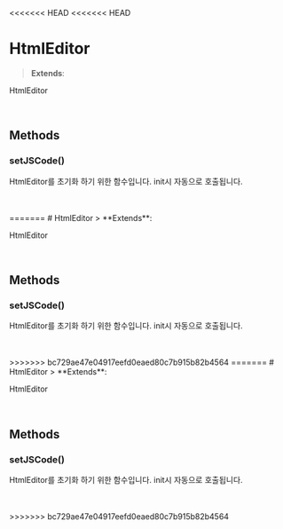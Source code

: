 <<<<<<< HEAD
<<<<<<< HEAD
# HtmlEditor
> **Extends**: 

HtmlEditor

<br/>

## Methods

### setJSCode()

HtmlEditor를 초기화 하기 위한 함수입니다. init시 자동으로 호출됩니다.

<br/>
<br/>
=======
# HtmlEditor
> **Extends**: 

HtmlEditor

<br/>

## Methods

### setJSCode()

HtmlEditor를 초기화 하기 위한 함수입니다. init시 자동으로 호출됩니다.

<br/>
<br/>
>>>>>>> bc729ae47e04917eefd0eaed80c7b915b82b4564
=======
# HtmlEditor
> **Extends**: 

HtmlEditor

<br/>

## Methods

### setJSCode()

HtmlEditor를 초기화 하기 위한 함수입니다. init시 자동으로 호출됩니다.

<br/>
<br/>
>>>>>>> bc729ae47e04917eefd0eaed80c7b915b82b4564
